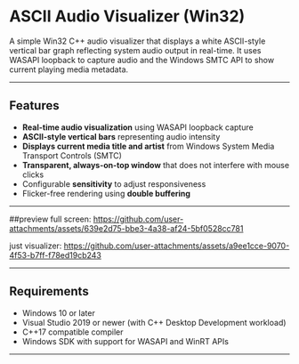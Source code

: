 # ASCII Audio Visualizer (Win32)

A simple Win32 C++ audio visualizer that displays a white ASCII-style vertical bar graph reflecting system audio output in real-time. It uses WASAPI loopback to capture audio and the Windows SMTC API to show current playing media metadata.

---

## Features

- **Real-time audio visualization** using WASAPI loopback capture
- **ASCII-style vertical bars** representing audio intensity
- **Displays current media title and artist** from Windows System Media Transport Controls (SMTC)
- **Transparent, always-on-top window** that does not interfere with mouse clicks
- Configurable **sensitivity** to adjust responsiveness
- Flicker-free rendering using **double buffering**

---
##preview
full screen:
https://github.com/user-attachments/assets/639e2d75-bbe3-4a38-af24-5bf0528cc781

just visualizer:
https://github.com/user-attachments/assets/a9ee1cce-9070-4f53-b7ff-f78ed19cb243


---

## Requirements

- Windows 10 or later
- Visual Studio 2019 or newer (with C++ Desktop Development workload)
- C++17 compatible compiler
- Windows SDK with support for WASAPI and WinRT APIs

---

